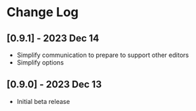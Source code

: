 # Change Log

## [0.9.1] - 2023 Dec 14
- Simplify communication to prepare to support other editors
- Simplify options

## [0.9.0] - 2023 Dec 13
- Initial beta release
